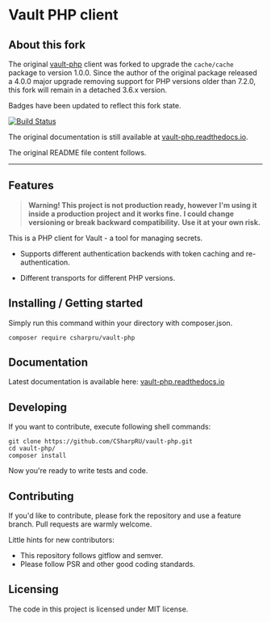 # Vault PHP client

## About this fork

The original [vault-php](https://github.com/CSharpRU/vault-php) client was
forked to upgrade the `cache/cache` package to version 1.0.0. Since the author
of the original package released a 4.0.0 major upgrade removing support for
PHP versions older than 7.2.0, this fork will remain in a detached 3.6.x
version.

Badges have been updated to reflect this fork state.

[![Build Status](https://app.travis-ci.com/Penbase/vault-php.svg?branch=master)](https://app.travis-ci.com/Penbase/vault-php)

The original documentation is still available at [vault-php.readthedocs.io](http://vault-php.readthedocs.io).

The original README file content follows.

---

## Features

> **Warning! This project is not production ready, however I'm using it inside a
> production project and it works fine.**
> **I could change versioning or break backward compatibility.**
> **Use it at your own risk.**

This is a PHP client for Vault - a tool for managing secrets.

-   Supports different authentication backends with token caching and
re-authentication.

-   Different transports for different PHP versions.

## Installing / Getting started

Simply run this command within your directory with composer.json.

```shell
composer require csharpru/vault-php
```

## Documentation

Latest documentation is available here: [vault-php.readthedocs.io](http://vault-php.readthedocs.io/en/latest/)

## Developing

If you want to contribute, execute following shell commands:

```shell
git clone https://github.com/CSharpRU/vault-php.git
cd vault-php/
composer install
```

Now you're ready to write tests and code.

## Contributing

If you'd like to contribute, please fork the repository and use a feature
branch. Pull requests are warmly welcome.

Little hints for new contributors:

-   This repository follows gitflow and semver.
-   Please follow PSR and other good coding standards.

## Licensing

The code in this project is licensed under MIT license.
